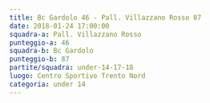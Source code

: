 ```yaml
---
title: Bc Gardolo 46 - Pall. Villazzano Rosso 87
date: 2018-01-24 17:00:00
squadra-a: Pall. Villazzano Rosso
punteggio-a: 46
squadra-b: Bc Gardolo
punteggio-b: 87
partite/squadra: under-14-17-18
luogo: Centro Sportivo Trento Nord
categoria: under 14
---
```

